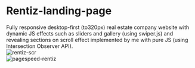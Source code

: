 # Rentiz-landing-page
Fully responsive desktop-first (to320px) real estate company website with dynamic JS effects such as sliders and gallery (using swiper.js) and revealing sections on scroll effect implemented by me with pure JS (using Intersection Observer API). </br>
![rentiz-scr](https://user-images.githubusercontent.com/103335620/189527415-85595e3c-4a84-4cae-88d6-16eae79b92eb.png) </br>
![pagespeed-rentiz](https://user-images.githubusercontent.com/103335620/189529098-e8252341-57d3-492c-ba73-336d8ffe861d.png)
